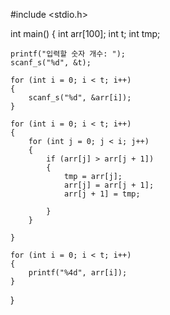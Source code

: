 #include <stdio.h>

int main()
{
	int arr[100];
	int t;
	int tmp;

	printf("입력할 숫자 개수: ");
	scanf_s("%d", &t);
	
	for (int i = 0; i < t; i++)
	{
		scanf_s("%d", &arr[i]);
	}

	for (int i = 0; i < t; i++)
	{
		for (int j = 0; j < i; j++)
		{
			if (arr[j] > arr[j + 1])
			{
				tmp = arr[j];
				arr[j] = arr[j + 1];
				arr[j + 1] = tmp;

			}
		}

	}

	for (int i = 0; i < t; i++)
	{
		printf("%4d", arr[i]);
	}

}
